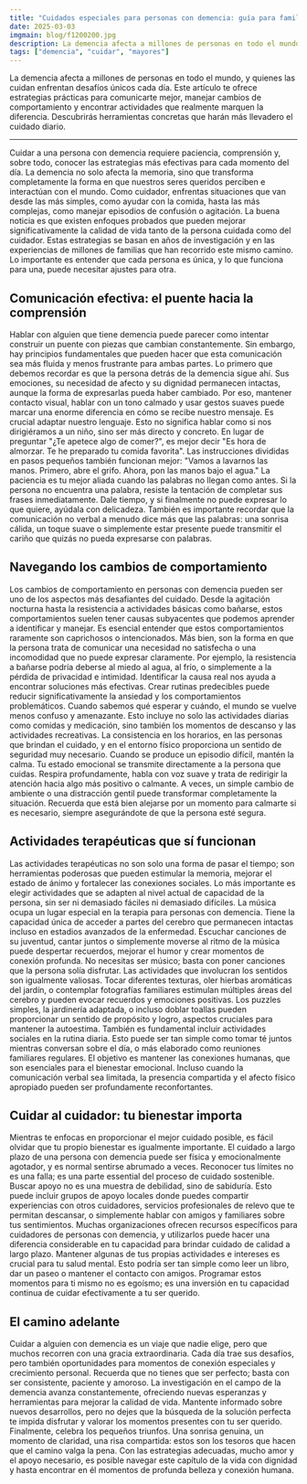 ```yaml
---
title: "Cuidados especiales para personas con demencia: guía para familiares y cuidadores"
date: 2025-03-03
imgmain: blog/f1200200.jpg
description: La demencia afecta a millones de personas en todo el mundo, y quienes las cuidan enfrentan desafíos únicos cada día.
tags: ["demencia", "cuidar", "mayores"]
---
```


La demencia afecta a millones de personas en todo el mundo, y quienes las cuidan enfrentan desafíos únicos cada día. Este artículo te ofrece estrategias prácticas para comunicarte mejor, manejar cambios de comportamiento y encontrar actividades que realmente marquen la diferencia. Descubrirás herramientas concretas que harán más llevadero el cuidado diario.

---

Cuidar a una persona con demencia requiere paciencia, comprensión y, sobre todo, conocer las estrategias más efectivas para cada momento del día. La demencia no solo afecta la memoria, sino que transforma completamente la forma en que nuestros seres queridos perciben e interactúan con el mundo. Como cuidador, enfrentas situaciones que van desde las más simples, como ayudar con la comida, hasta las más complejas, como manejar episodios de confusión o agitación.
La buena noticia es que existen enfoques probados que pueden mejorar significativamente la calidad de vida tanto de la persona cuidada como del cuidador. Estas estrategias se basan en años de investigación y en las experiencias de millones de familias que han recorrido este mismo camino. Lo importante es entender que cada persona es única, y lo que funciona para una, puede necesitar ajustes para otra.

## Comunicación efectiva: el puente hacia la comprensión

Hablar con alguien que tiene demencia puede parecer como intentar construir un puente con piezas que cambian constantemente. Sin embargo, hay principios fundamentales que pueden hacer que esta comunicación sea más fluida y menos frustrante para ambas partes.
Lo primero que debemos recordar es que la persona detrás de la demencia sigue ahí. Sus emociones, su necesidad de afecto y su dignidad permanecen intactas, aunque la forma de expresarlas pueda haber cambiado. Por eso, mantener contacto visual, hablar con un tono calmado y usar gestos suaves puede marcar una enorme diferencia en cómo se recibe nuestro mensaje.
Es crucial adaptar nuestro lenguaje. Esto no significa hablar como si nos dirigiéramos a un niño, sino ser más directo y concreto. En lugar de preguntar "¿Te apetece algo de comer?", es mejor decir "Es hora de almorzar. Te he preparado tu comida favorita". Las instrucciones divididas en pasos pequeños también funcionan mejor: "Vamos a lavarnos las manos. Primero, abre el grifo. Ahora, pon las manos bajo el agua."
La paciencia es tu mejor aliada cuando las palabras no llegan como antes. Si la persona no encuentra una palabra, resiste la tentación de completar sus frases inmediatamente. Dale tiempo, y si finalmente no puede expresar lo que quiere, ayúdala con delicadeza. También es importante recordar que la comunicación no verbal a menudo dice más que las palabras: una sonrisa cálida, un toque suave o simplemente estar presente puede transmitir el cariño que quizás no pueda expresarse con palabras.

## Navegando los cambios de comportamiento

Los cambios de comportamiento en personas con demencia pueden ser uno de los aspectos más desafiantes del cuidado. Desde la agitación nocturna hasta la resistencia a actividades básicas como bañarse, estos comportamientos suelen tener causas subyacentes que podemos aprender a identificar y manejar.
Es esencial entender que estos comportamientos raramente son caprichosos o intencionados. Más bien, son la forma en que la persona trata de comunicar una necesidad no satisfecha o una incomodidad que no puede expresar claramente. Por ejemplo, la resistencia a bañarse podría deberse al miedo al agua, al frío, o simplemente a la pérdida de privacidad e intimidad. Identificar la causa real nos ayuda a encontrar soluciones más efectivas.
Crear rutinas predecibles puede reducir significativamente la ansiedad y los comportamientos problemáticos. Cuando sabemos qué esperar y cuándo, el mundo se vuelve menos confuso y amenazante. Esto incluye no solo las actividades diarias como comidas y medicación, sino también los momentos de descanso y las actividades recreativas. La consistencia en los horarios, en las personas que brindan el cuidado, y en el entorno físico proporciona un sentido de seguridad muy necesario.
Cuando se produce un episodio difícil, mantén la calma. Tu estado emocional se transmite directamente a la persona que cuidas. Respira profundamente, habla con voz suave y trata de redirigir la atención hacia algo más positivo o calmante. A veces, un simple cambio de ambiente o una distracción gentil puede transformar completamente la situación. Recuerda que está bien alejarse por un momento para calmarte si es necesario, siempre asegurándote de que la persona esté segura.

## Actividades terapéuticas que sí funcionan

Las actividades terapéuticas no son solo una forma de pasar el tiempo; son herramientas poderosas que pueden estimular la memoria, mejorar el estado de ánimo y fortalecer las conexiones sociales. Lo más importante es elegir actividades que se adapten al nivel actual de capacidad de la persona, sin ser ni demasiado fáciles ni demasiado difíciles.
La música ocupa un lugar especial en la terapia para personas con demencia. Tiene la capacidad única de acceder a partes del cerebro que permanecen intactas incluso en estadios avanzados de la enfermedad. Escuchar canciones de su juventud, cantar juntos o simplemente moverse al ritmo de la música puede despertar recuerdos, mejorar el humor y crear momentos de conexión profunda. No necesitas ser músico; basta con poner canciones que la persona solía disfrutar.
Las actividades que involucran los sentidos son igualmente valiosas. Tocar diferentes texturas, oler hierbas aromáticas del jardín, o contemplar fotografías familiares estimulan múltiples áreas del cerebro y pueden evocar recuerdos y emociones positivas. Los puzzles simples, la jardinería adaptada, o incluso doblar toallas pueden proporcionar un sentido de propósito y logro, aspectos cruciales para mantener la autoestima.
También es fundamental incluir actividades sociales en la rutina diaria. Esto puede ser tan simple como tomar té juntos mientras conversan sobre el día, o más elaborado como reuniones familiares regulares. El objetivo es mantener las conexiones humanas, que son esenciales para el bienestar emocional. Incluso cuando la comunicación verbal sea limitada, la presencia compartida y el afecto físico apropiado pueden ser profundamente reconfortantes.

## Cuidar al cuidador: tu bienestar importa

Mientras te enfocas en proporcionar el mejor cuidado posible, es fácil olvidar que tu propio bienestar es igualmente importante. El cuidado a largo plazo de una persona con demencia puede ser física y emocionalmente agotador, y es normal sentirse abrumado a veces. Reconocer tus límites no es una falla; es una parte essential del proceso de cuidado sostenible.
Buscar apoyo no es una muestra de debilidad, sino de sabiduría. Esto puede incluir grupos de apoyo locales donde puedes compartir experiencias con otros cuidadores, servicios profesionales de relevo que te permitan descansar, o simplemente hablar con amigos y familiares sobre tus sentimientos. Muchas organizaciones ofrecen recursos específicos para cuidadores de personas con demencia, y utilizarlos puede hacer una diferencia considerable en tu capacidad para brindar cuidado de calidad a largo plazo.
Mantener algunas de tus propias actividades e intereses es crucial para tu salud mental. Esto podría ser tan simple como leer un libro, dar un paseo o mantener el contacto con amigos. Programar estos momentos para ti mismo no es egoísmo; es una inversión en tu capacidad continua de cuidar efectivamente a tu ser querido.

## El camino adelante

Cuidar a alguien con demencia es un viaje que nadie elige, pero que muchos recorren con una gracia extraordinaria. Cada día trae sus desafíos, pero también oportunidades para momentos de conexión especiales y crecimiento personal. Recuerda que no tienes que ser perfecto; basta con ser consistente, paciente y amoroso.
La investigación en el campo de la demencia avanza constantemente, ofreciendo nuevas esperanzas y herramientas para mejorar la calidad de vida. Mantente informado sobre nuevos desarrollos, pero no dejes que la búsqueda de la solución perfecta te impida disfrutar y valorar los momentos presentes con tu ser querido.
Finalmente, celebra los pequeños triunfos. Una sonrisa genuina, un momento de claridad, una risa compartida: estos son los tesoros que hacen que el camino valga la pena. Con las estrategias adecuadas, mucho amor y el apoyo necesario, es posible navegar este capítulo de la vida con dignidad y hasta encontrar en él momentos de profunda belleza y conexión humana.
